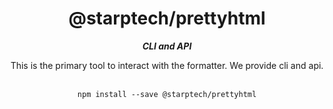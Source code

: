 <div align="center">
<h1>@starptech/prettyhtml</h1>
<i><b>CLI and API</b></i>
<p>This is the primary tool to interact with the formatter. We provide cli and api.</p>
</div>
<br>

<div align="center">
<code>npm install --save @starptech/prettyhtml</code>
</div>
